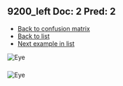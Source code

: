 ## 9200_left Doc: 2 Pred: 2
- [Back to confusion matrix](https://github.com/juliandewit/kaggle_retinopathy/blob/master/matrix.md)
- [Back to list](https://github.com/juliandewit/kaggle_retinopathy/blob/master/lists/22/list.md)
- [Next example in list](https://github.com/juliandewit/kaggle_retinopathy/blob/master/lists/22/92/9205_left.md)

![Eye](https://retinopaty.blob.core.windows.net/size1024/9200_left_2.jpeg)

### 

![Eye]()
